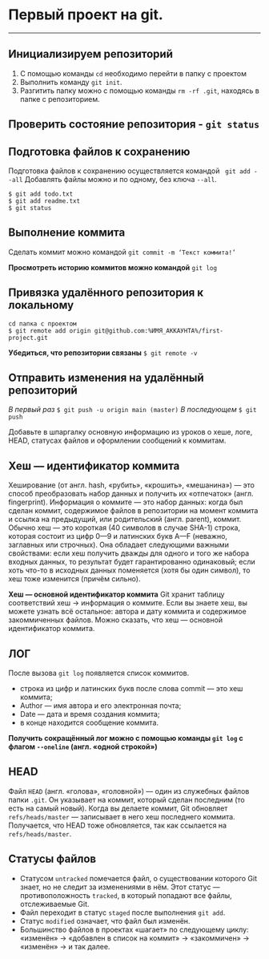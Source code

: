 # Первый проект на git.

---

## Инициализируем репозиторий
1. C помощью команды ```cd``` необходимо перейти в папку с проектом
2. Выполнить команду ```git init```.
3. Разгитить папку можно с помощью команды ```rm -rf .git```, находясь в папке с репозиторием.

## Проверить состояние репозитория - ```git status```

## Подготовка файлов к сохранению
Подготовка файлов к сохранению осуществляется командой ``` git add --all```
Добавлять файлы можно и по одному, без ключа ```--all```.
```
$ git add todo.txt
$ git add readme.txt
$ git status 
```

## Выполнение коммита
Сделать коммит можно командой ```git commit -m ‘Текст коммита!’```

**Просмотреть историю коммитов можно командой** ```git log```

## Привязка удалённого репозитория к локальному 
``` 
cd папка с проектом
$ git remote add origin git@github.com:%ИМЯ_АККАУНТА%/first-project.git
```
**Убедиться, что репозитории связаны**
```$ git remote -v```

## Отправить изменения на удалённый репозиторий
*В первый раз* ```$ git push -u origin main (master)```
*В последующем* ```$ git push```

Добавьте в шпаргалку основную информацию из уроков о хеше, логе, HEAD, 
статусах файлов и оформлении сообщений к коммитам.
## Хеш — идентификатор коммита

Хеширование (от англ. hash, «рубить», «крошить», «мешанина») — это способ 
преобразовать набор данных и получить их «отпечаток» (англ. fingerprint).
Информация о коммите — это набор данных: когда был сделан коммит, 
содержимое файлов в репозитории на момент коммита и ссылка на предыдущий, или родительский (англ. parent), коммит.
Обычно хеш — это короткая (40 символов в случае SHA-1) строка, которая состоит из цифр 
0—9 и латинских букв A—F (неважно, заглавных или строчных). Она обладает следующими важными свойствами:
если хеш получить дважды для одного и того же набора входных данных, то результат будет гарантированно одинаковый;
если хоть что-то в исходных данных поменяется (хотя бы один символ), то хеш тоже изменится (причём сильно).

**Хеш — основной идентификатор коммита**
Git хранит таблицу соответствий хеш → информация о коммите. Если вы знаете хеш, вы можете узнать всё остальное: 
автора и дату коммита и содержимое закоммиченных файлов. Можно сказать, что хеш — основной идентификатор коммита.

## ЛОГ
После вызова ```git log``` появляется список коммитов.
- строка из цифр и латинских букв после слова commit — это хеш коммита;
- Author — имя автора и его электронная почта;
- Date — дата и время создания коммита;
- в конце находится сообщение коммита.

**Получить сокращённый лог можно с помощью команды ```git log``` с флагом ```--oneline``` (англ. «одной строкой»)**

## HEAD
Файл ```HEAD``` (англ. «голова», «головной») — один из служебных файлов папки ```.git```. 
Он указывает на коммит, который сделан последним (то есть на самый новый).
Когда вы делаете коммит, Git обновляет ```refs/heads/master``` — записывает в него хеш последнего коммита. Получается, что HEAD тоже обновляется, так как ссылается на ```refs/heads/master```.

## Статусы файлов
- Статусом ```untracked``` помечается файл, о существовании которого Git знает, но не следит за изменениями в нём. Этот статус — противоположность ```tracked```, в который попадают все файлы, отслеживаемые Git.
- Файл переходит в статус ```staged``` после выполнения ```git add```.
- Статус ```modified``` означает, что файл был изменён.
- Большинство файлов в проектах «шагает» по следующему циклу: «изменён» → «добавлен в список на коммит» → «закоммичен» → «изменён» → и так далее.
